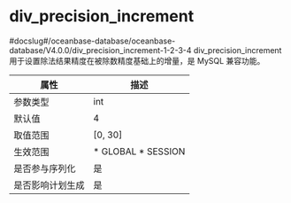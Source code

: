 div_precision_increment 
============================================
#docslug#/oceanbase-database/oceanbase-database/V4.0.0/div_precision_increment-1-2-3-4
div_precision_increment 用于设置除法结果精度在被除数精度基础上的增量，是 MySQL 兼容功能。


|  **属性**  |                                                   **描述**                                                   |
|----------|------------------------------------------------------------------------------------------------------------|
| 参数类型     | int                                                                                                        |
| 默认值      | 4                                                                                                          |
| 取值范围     | \[0, 30\]                                                                                                  |
| 生效范围     | * GLOBAL   * SESSION    |
| 是否参与序列化  | 是                                                                                                          |
| 是否影响计划生成 | 是                                                                                                          |



